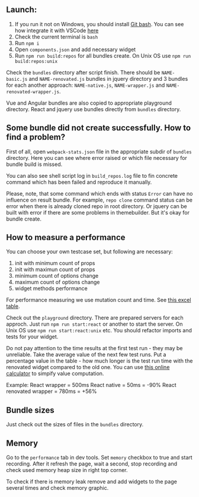 ## Launch:

1. If you run it not on Windows, you should install [Git bash](https://gitforwindows.org/). You can see how integrate it with VSCode [here](https://stackoverflow.com/questions/42606837/how-do-i-use-bash-on-windows-from-the-visual-studio-code-integrated-terminal)
2. Check the current terminal is `bash`
3. Run `npm i`
4. Open `components.json` and add necessary widget
5. Run `npm run build:repos` for all bundles create. On Unix OS use `npm run build:repos:unix`

Check the `bundles` directory after script finish. There should be `NAME-basic.js` and `NAME-renovated.js` bundles in jquery directory and 3 bundles for each another approach: `NAME-native.js`, `NAME-wrapper.js` and `NAME-renovated-wrapper.js`.

Vue and Angular bundles are also copied to appropriate playground directory. React and jquery use bundles directly from `bundles` directory.

## Some bundle did not create successfully. How to find a problem?

First of all, open `webpack-stats.json` file in the appropriate subdir of `bundles` directory. Here you can see where error raised or which file necessary for bundle build is missed.

You can also see shell script log in `build_repos.log` file to fin concrete command which has been failed and reproduce it manually.

Please, note, that some command which ends with status `Error` can have no influence on result bundle. For example, `repo clone` command status can be error when there is already cloned repo in root directory. Or jquery can be built with error if there are some problems in themebuilder. But it's okay for bundle create.

## How to measure a performance

You can choose your own testcase set, but following are necessary:

1. init with minimum count of props
2. init with maximun count of props
3. minimum count of options change
4. maximum count of options change
5. widget methods performance

For performance measuring we use mutation count and time. See [this excel table](https://devexpress.sharepoint.com/:x:/r/sites/devextreme/_layouts/15/doc2.aspx?sourcedoc=%7B83b3ff2d-7c2b-4ecc-aa0f-98a7bf077c6e%7D&action=edit&activeCell=%27Pager%27!C3&wdrcid=2bb7cd88-846e-40dc-8e73-66428d6ae10e&wdrldc=1&cid=eedc6bd9-d61b-456b-b02a-ca67364bbd9a).

Check out the `playground` directory. There are prepared servers for each approch. Just run `npm run start:react` or another to start the server. On Unix OS use `npm run start:react:unix` etc. You should refactor imports and tests for your widget.

Do not pay attention to the time results at the first test run - they may be unreliable. Take the average value of the next few test runs. Put a percentage value in the table - how much longer is the test run time with the renovated widget compared to the old one. You can use [this online calculator](https://calcus.ru/kalkulyator-procentov) to simpify value computation.

Example:
React wrapper = 500ms
React native = 50ms = -90%
React renovated wrapper = 780ms = +56%

## Bundle sizes

Just check out the sizes of files in the `bundles` directory.

## Memory

Go to the `performance` tab in dev tools. Set `memory` checkbox to true and start recording. After it refresh the page, wait a second, stop recording and check used memory heap size in right top corner.

To check if there is memory leak remove and add widgets to the page several times and check memory graphic.
